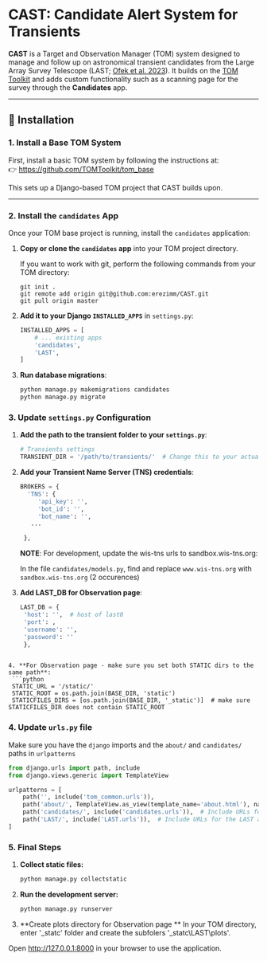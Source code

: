 # CAST: Candidate Alert System for Transients

**CAST** is a Target and Observation Manager (TOM) system designed to manage and follow up on astronomical transient candidates from the Large Array Survey Telescope (LAST; [Ofek et al. 2023]([url](https://ui.adsabs.harvard.edu/abs/2023PASP..135f5001O/abstract))). It builds on the [TOM Toolkit](https://github.com/TOMToolkit/tom_base) and adds custom functionality such as a scanning page for the survey through the **Candidates** app.

---

## 🚀 Installation

### 1. Install a Base TOM System

First, install a basic TOM system by following the instructions at:  
👉 https://github.com/TOMToolkit/tom_base

This sets up a Django-based TOM project that CAST builds upon.

---

### 2. Install the `candidates` App

Once your TOM base project is running, install the `candidates` application:

1. **Copy or clone the `candidates` app** into your TOM project directory.

   If you want to work with git, perform the following commands from your TOM directory:
   ```
   git init .
   git remote add origin git@github.com:erezimm/CAST.git
   git pull origin master 
   ```

3. **Add it to your Django `INSTALLED_APPS`** in `settings.py`:

   ```python
   INSTALLED_APPS = [
       # ... existing apps
       'candidates',
       'LAST',
   ]
2. **Run database migrations**:
   ```python
   python manage.py makemigrations candidates
   python manage.py migrate

### 3. Update `settings.py` Configuration

1. **Add the path to the transient folder to your `settings.py`**:
   ```python
   # Transients settings
   TRANSIENT_DIR = '/path/to/transients/'  # Change this to your actual directory
   ```
2. **Add your Transient Name Server (TNS) credentials**:
   ```python
   BROKERS = {
     'TNS': {
        'api_key': '',
        'bot_id': '',
        'bot_name': '',
      ...

    },
   ```
   **NOTE**: For development, update the wis-tns urls to sandbox.wis-tns.org:
   
   In the file `candidates/models.py`, find and replace `www.wis-tns.org` with `sandbox.wis-tns.org` (2 occurences)

3. **Add LAST_DB for Observation page**:
   ```python
   LAST_DB = {
    'host': '',  # host of last0
    'port': ,
    'username': '', 
    'password': ''
    },
  ```

4. **For Observation page - make sure you set both STATIC dirs to the same path**:
   ```python
   STATIC_URL = '/static/'
   STATIC_ROOT = os.path.join(BASE_DIR, 'static')
   STATICFILES_DIRS = [os.path.join(BASE_DIR, '_static')]  # make sure STATICFILES_DIR does not contain STATIC_ROOT
  ```

### 4. Update `urls.py` file
Make sure you have the `django` imports and the `about/` and `candidates/` paths in `urlpatterns`
   ```python
   from django.urls import path, include
   from django.views.generic import TemplateView

   urlpatterns = [
       path('', include('tom_common.urls')),
       path('about/', TemplateView.as_view(template_name='about.html'), name='about'),
       path('candidates/', include('candidates.urls')),  # Include URLs for the candidates app
       path('LAST/', include('LAST.urls')),  # Include URLs for the LAST app
   ]
   ```

### 5. Final Steps

1. **Collect static files:**
   ```python
   python manage.py collectstatic
   
2. **Run the development server:**
   ```python
   python manage.py runserver

3. **Create plots directory for Observation page **
   In your TOM  directory, enter '_statc' folder and create the subfolers '_statc\LAST\plots'. 
   
Open http://127.0.0.1:8000 in your browser to use the application.
